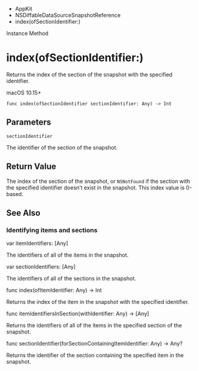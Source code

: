 

- AppKit
- NSDiffableDataSourceSnapshotReference
-  index(ofSectionIdentifier:) 

Instance Method

# index(ofSectionIdentifier:)

Returns the index of the section of the snapshot with the specified identifier.

macOS 10.15+

``` source
func index(ofSectionIdentifier sectionIdentifier: Any) -> Int
```

## Parameters 

`sectionIdentifier`  

The identifier of the section of the snapshot.

## Return Value

The index of the section of the snapshot, or `NSNotFound` if the section with the specified identifier doesn’t exist in the snapshot. This index value is 0-based.

## See Also

### Identifying items and sections

var itemIdentifiers: [Any]

The identifiers of all of the items in the snapshot.

var sectionIdentifiers: [Any]

The identifiers of all of the sections in the snapshot.

func index(ofItemIdentifier: Any) -> Int

Returns the index of the item in the snapshot with the specified identifier.

func itemIdentifiersInSection(withIdentifier: Any) -> [Any]

Returns the identifiers of all of the items in the specified section of the snapshot.

func sectionIdentifier(forSectionContainingItemIdentifier: Any) -> Any?

Returns the identifier of the section containing the specified item in the snapshot.


